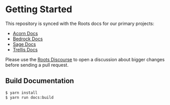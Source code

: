 # Getting Started

This repository is synced with the Roots docs for our primary projects:

- [Acorn Docs](https://docs.roots.io/acorn/2x.x/installation.html)
- [Bedrock Docs](https://docs.roots.io/bedrock/master/installation.html)
- [Sage Docs](https://docs.roots.io/sage/10.x/installation.html)
- [Trellis Docs](https://docs.roots.io/trellis/master/installation.html)

Please use the [Roots Discourse](https://discourse.roots.io/) to open a discussion about bigger changes before sending a pull request.

## Build Documentation

```bash
$ yarn install
$ yarn run docs:build
```
